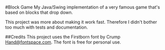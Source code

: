 #Block Game
My Java/Swing implementation of a very famous game that's based on blocks that drop down.

This project was more about making it work fast. Therefore I didn't bother too much with tests and documentation.

##Credits
This project uses the Firstborn font by Crump Hand@fontspace.com. The font is free for personal use.  
